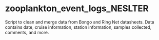 # zooplankton_event_logs_NESLTER

Script to clean and merge data from Bongo and Ring Net datasheets. Data contains date, cruise information, station information, samples collected, comments, and more. 
